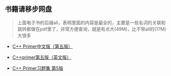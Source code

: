 ## 书籍请移步网盘
> 上面电子书的后缀all，表明里面的内容是最全的，主要是一些名词的关联和跳转都做在pdf里了，非常方便查询，就是有点大(49M)，比不带all的(17M)大很多

* [C++  Primer中文版（第五版）](https://pan.baidu.com/s/1i48my3b)

* [C++primer第五版（英文版）](https://pan.baidu.com/s/1nvuhuit)

* [C++ Primer习题集 第5版](https://pan.baidu.com/s/1eSqrQlO)
